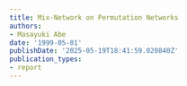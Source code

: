 ```yaml
---
title: Mix-Network on Permutation Networks
authors:
- Masayuki Abe
date: '1999-05-01'
publishDate: '2025-05-19T18:41:59.020840Z'
publication_types:
- report
---
```

